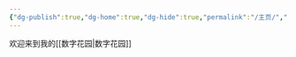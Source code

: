 ```yaml
---
{"dg-publish":true,"dg-home":true,"dg-hide":true,"permalink":"/主页/","hide":true,"tags":["gardenEntry"],"dgPassFrontmatter":true,"noteIcon":"1","created":"2023-05-28T17:33:30.933+08:00","updated":"2023-05-28T20:31:10.433+08:00"}
---
```



欢迎来到我的[[数字花园\|数字花园]]

